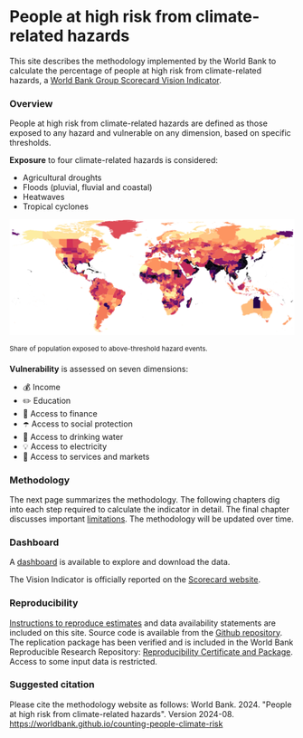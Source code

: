 # People at high risk from climate-related hazards

This site describes the methodology implemented by the World Bank to calculate the percentage of people at high risk from climate-related hazards, a [World Bank Group Scorecard Vision Indicator](https://scorecard.worldbank.org/en/scorecard/our-vision#planet). 

### Overview

People at high risk from climate-related hazards are defined as those exposed to any hazard and vulnerable on any dimension, based on specific thresholds.

**Exposure** to four climate-related hazards is considered:
* Agricultural droughts
* Floods (pluvial, fluvial and coastal)
* Heatwaves
* Tropical cyclones

![Exposure to climate-related hazards](docs/images/RP100_exp_any_pct.png)

<sup> Share of population exposed to above-threshold hazard events.

**Vulnerability** is assessed on seven dimensions:
* 💰 Income
* ✏️ Education
* 🏦 Access to finance
* ☂️ Access to social protection
* 🚰 Access to drinking water
* 💡 Access to electricity
* 🏥 Access to services and markets

### Methodology

The next page summarizes the methodology. The following chapters dig into each step required to calculate the indicator in detail. The final chapter discusses important [limitations](docs/limitations). The methodology will be updated over time.

### Dashboard

A [dashboard](docs/dashboard) is available to explore and download the data. 

The Vision Indicator is officially reported on the [Scorecard website](https://scorecard.worldbank.org/).

### Reproducibility

[Instructions to reproduce estimates](docs/reproducibility) and data availability statements are included on this site. Source code is available from the [Github repository](https://github.com/worldbank/counting-people-climate-risk). The replication package has been verified and is included in the World Bank Reproducible Research Repository: [Reproducibility Certificate and Package](https://reproducibility.worldbank.org/index.php/home). Access to some input data is restricted.

### Suggested citation
Please cite the methodology website as follows: 
World Bank. 2024. "People at high risk from climate-related hazards". Version 2024-08. <https://worldbank.github.io/counting-people-climate-risk> 